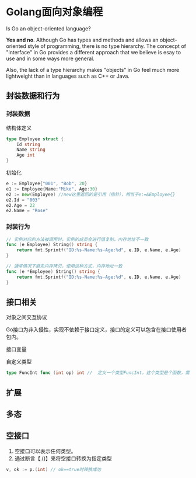 # Golang面向对象编程

Is Go an object-oriented language?

**Yes and no**. Although Go has types and methods and allows an object-oriented style of programming, there is no type hierarchy. The concecpt of "interface" in Go provides a different approach that we believe is esay to use and in some ways more general.

Also, the lack of a type hierarchy makes "objects" in Go feel much more lightweight than in languages such as C++ or Java.

## 封装数据和行为

### 封装数据

结构体定义

```go
type Employee struct {
    Id string
    Name string
    Age int
}
```

初始化

```go
e := Employee{"001", "Bob", 20}
e1 := Employee{Name:"Mike", Age:30}
e2 := new(Employee) //new这里返回的是引用（指针），相当于e:=&Employee{}
e2.Id = "003"
e2.Age = 22
e2.Name = "Rose"
```

### 封装行为

```go
// 实例对应的方法被调用时，实例的成员会进行值复制，内存地址不一致
func (e Employee) String() string {
    return fmt.Sprintf("ID:%s-Name:%s-Age:%d", e.ID, e.Name, e.Age)
}

// 通常情况下避免内存拷贝，使用这种方式，内存地址一致
func (e *Employee) String() string {
    return fmt.Sprintf("ID:%s-Name:%s-Age:%d", e.ID, e.Name, e.Age)
} 
```

## 接口相关

对象之间交互协议

Go接口为非入侵性，实现不依赖于接口定义，接口的定义可以包含在接口使用者包内。

接口变量

自定义类型

```go
type FuncInt func (int op) int //  定义一个类型FuncInt，这个类型是个函数，需要一个int入参，返回一个int
```

## 扩展


## 多态


## 空接口

1. 空接口可以表示任何类型。
2. 通过断言【.()】来将空接口转换为指定类型

```go
v, ok := p.(int) // ok==true时转换成功
```